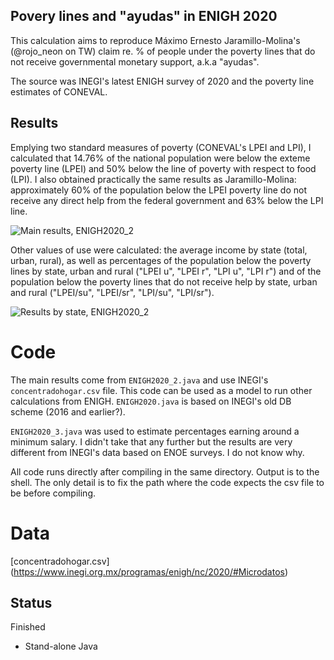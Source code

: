 ## Povery lines and "ayudas" in ENIGH 2020

This calculation aims to reproduce Máximo Ernesto Jaramillo-Molina's (@rojo_neon on TW)
claim re. % of people under the poverty lines that do not receive governmental
monetary support, a.k.a "ayudas".

The source was INEGI's latest ENIGH survey of 2020 and the poverty line estimates of CONEVAL. 


## Results

Emplying two standard measures of poverty (CONEVAL's LPEI and LPI), I calculated that
14.76% of the national population were below the exteme poverty line (LPEI) and 50% below 
the line of poverty with respect to food (LPI). I also obtained practically the same results 
as Jaramillo-Molina: approximately 60% of the population below the LPEI poverty 
line do not receive any direct help from the federal government and 63% below the LPI line.

![Main results, ENIGH2020_2](images/resultados.png)


Other values of use were calculated: the average income by state (total, urban, rural), as well
as percentages of the population below the poverty lines by state, urban and rural 
("LPEI u", "LPEI r", "LPI u", "LPI r") and of the population below the poverty lines
that do not receive help by state, urban and rural ("LPEI/su", "LPEI/sr", "LPI/su", "LPI/sr").

![Results by state, ENIGH2020_2](images/resultados2.png)


# Code

The main results come from `ENIGH2020_2.java` and use INEGI's `concentradohogar.csv` file. This code
can be used as a model to run other calculations from ENIGH. `ENIGH2020.java` is based on INEGI's old DB scheme
(2016 and earlier?). 

`ENIGH2020_3.java` was used to estimate percentages earning around a minimum salary. I didn't take
that any further but the results are very different from INEGI's data based on ENOE surveys. I do not
know why.

All code runs directly after compiling in the same directory. Output is to the shell. The only detail is
to fix the path where the code expects the csv file to be before compiling. 

# Data

[concentradohogar.csv] (https://www.inegi.org.mx/programas/enigh/nc/2020/#Microdatos)


## Status

Finished 

* Stand-alone Java
